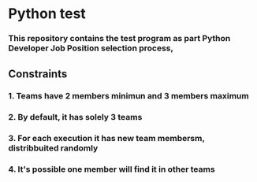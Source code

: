 # Python test

### This repository contains the test program as part Python Developer Job Position selection process,


## Constraints

### 1.  Teams have 2 members minimun and 3 members maximum

### 2.  By default, it  has solely 3 teams

### 3.  For each execution it has new team membersm, distribbuited randomly


### 4.  It's possible one member will find it in other teams
